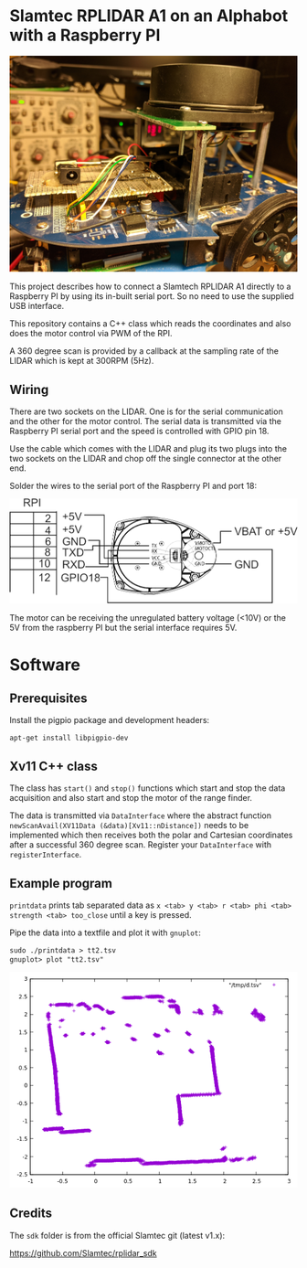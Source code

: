 # Slamtec RPLIDAR A1 on an Alphabot with a Raspberry PI

![alt tag](robot.jpg)

This project describes how to connect a Slamtech RPLIDAR A1 directly
to a Raspberry PI by using its in-built serial port. So no need to use
the supplied USB interface.

This repository contains a C++ class which reads the coordinates
and also does the motor control via PWM of the RPI.

A 360 degree scan is provided by a callback at the sampling rate
of the LIDAR which is kept at 300RPM (5Hz).

## Wiring

There are two sockets on the LIDAR. One is for the serial communication and
the other for the motor control. The serial data is transmitted via the
Raspberry PI serial port and the speed is controlled with GPIO pin 18.

Use the cable which comes with the LIDAR and plug its two plugs into
the two sockets on the LIDAR and chop off the single connector at the other end.

Solder the wires to the serial port of the Raspberry PI
and port 18:

![alt tag](wiring.png)

The motor can be receiving the unregulated battery voltage (<10V) or
the 5V from the raspberry PI but the serial interface requires 5V.

# Software

## Prerequisites

Install the pigpio package and development headers:
```
apt-get install libpigpio-dev
```

## Xv11 C++ class

The class has `start()` and `stop()` functions which start and
stop the data acquisition and also start and stop the motor of
the range finder.

The data is transmitted via `DataInterface` where the abstract function
`newScanAvail(XV11Data (&data)[Xv11::nDistance])` needs to be implemented
which then receives both the polar and Cartesian coordinates after
a successful 360 degree scan. Register your `DataInterface` with
`registerInterface`.

## Example program
`printdata` prints tab separated data as
`x <tab> y <tab> r <tab> phi <tab> strength <tab> too_close` until a key is pressed.

Pipe the data into a textfile and plot it with `gnuplot`:
```
sudo ./printdata > tt2.tsv
gnuplot> plot "tt2.tsv"
```
![alt tag](map.png)

## Credits

The `sdk` folder is from the official Slamtec git (latest v1.x):

https://github.com/Slamtec/rplidar_sdk

